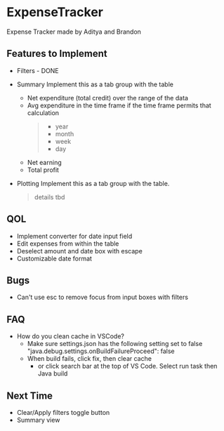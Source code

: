 # ExpenseTracker
Expense Tracker made by Aditya and Brandon

## Features to Implement
- Filters - DONE

- Summary
Implement this as a tab group with the table
    - Net expenditure (total credit) over the range of the data
    - Avg expenditure in the time frame if the time frame permits that calculation
        > - year
        > - month
        > - week
        > - day
    - Net earning
    - Total profit

- Plotting
Implement this as a tab group with the table.
	>details tbd

## QOL
- Implement converter for date input field
- Edit expenses from within the table
- Deselect amount and date box with escape
- Customizable date format

## Bugs
- Can't use esc to remove focus from input boxes with filters

## FAQ
- How do you clean cache in VSCode?
	- Make sure settings.json has the following setting set to false "java.debug.settings.onBuildFailureProceed": false
	- When build fails, click fix, then clear cache
		- or click search bar at the top of VS Code. Select run task then Java build

## Next Time
- Clear/Apply filters toggle button
- Summary view
